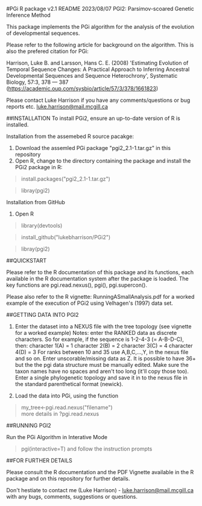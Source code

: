 #PGi R package v2.1 README 
2023/08/07
PGI2: Parsimov-scoared Genetic Inference Method

This package implements the PGi algorithm for the analysis of the evolution of developmental sequences. 

Please refer to the following article for background on the algorithm. This is also the prefered citation for PGi: 

Harrison, Luke B. and Larsson, Hans C. E. (2008) 'Estimating Evolution of Temporal Sequence Changes: A Practical Approach to Inferring
Ancestral Developmental Sequences and Sequence Heterochrony', Systematic Biology, 57:3, 378 — 387 (https://academic.oup.com/sysbio/article/57/3/378/1661823)

Please contact Luke Harrison if you have any comments/questions 
or bug reports etc. luke.harrison@mail.mcgill.ca

##INSTALLATION
To install PGi2, ensure an up-to-date version of R is installed. 
 
Installation from the assemebed R source pacakge:
1. Download the assemled PGi package "pgi2_2.1-1.tar.gz" in this repository
2. Open R, change to the directory containing the package and install the PGi2 package in R:

>install.packages("pgi2_2.1-1.tar.gz")

>libray(pgi2)

Installation from GitHub
1. Open R
>library(devtools)

>install_github("lukebharrison/PGi2")

>libray(pgi2)

##QUICKSTART

Please refer to the R documentation of this package and its functions, each available in the R documentation system after the package is loaded. The key functions are pgi.read.nexus(), pgi(), pgi.supercon(). 

Please also refer to the R vignette: RunningASmallAnalysis.pdf for a worked example of the execution of PGi2 using Velhagen's (1997) data set.

##GETTING DATA INTO PGI2

1. Enter the dataset into a NEXUS file with the tree topology (see vignette for a worked example)
Notes: enter the RANKED data as discrete characters. So for example, if the sequence is 1-2-4-3 (= A-B-D-C), then:
character 1(A) = 1
character 2(B) = 2
character 3(C) = 4
character 4(D) = 3 
For ranks between 10 and 35 use A,B,C,...,Y, in the nexus file and so on. Enter unscorable/missing data as Z.
It is possible to have 36+ but the the pgi data structure must be manually edited.
Make sure the taxon names have no spaces and aren't too long (it'll copy those too).
Enter a single phylogenetic topology and save it in to the nexus file
in the standard parenthetical format (newick).

2. Load the data into PGi, using the function 
>my_tree<-pgi.read.nexus("filename")  
more details in ?pgi.read.nexus

##RUNNING PGI2

Run the PGi Algorithm in Interative Mode
>pgi(interactive=T)
and follow the instruction prompts

##FOR FURTHER DETAILS 

Please consult the R documentation and the PDF Vignette available in the R package and on this repository for further details.

Don't hestiate to contact me (Luke Harrison) - luke.harrison@mail.mcgill.ca with any bugs, comments, suggestions or questions.







